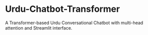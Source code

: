 # Urdu-Chatbot-Transformer
A Transformer-based Urdu Conversational Chatbot with multi-head attention and Streamlit interface.

